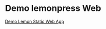 # Demo lemonpress Web

[Demo Lemon Static Web App](https://docs.microsoft.com/azure/static-web-apps/overview)
